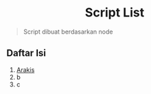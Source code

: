 <div align=center>

# Script List

</div>

> Script dibuat berdasarkan node

## Daftar Isi

1. [Arakis](./Arakis.md)
2. b
3. c
